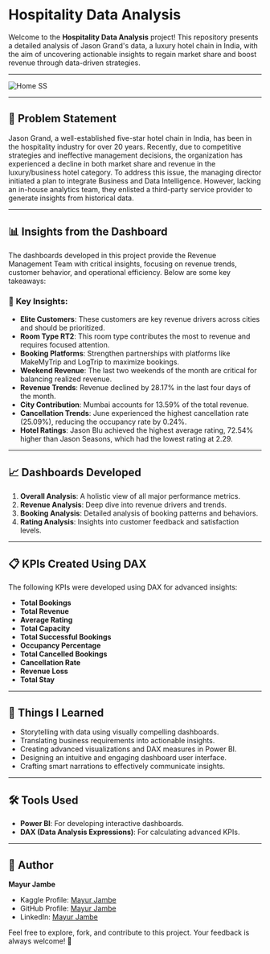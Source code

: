 # Hospitality Data Analysis

Welcome to the **Hospitality Data Analysis** project! This repository presents a detailed analysis of Jason Grand's data, a luxury hotel chain in India, with the aim of uncovering actionable insights to regain market share and boost revenue through data-driven strategies.

---

![Home SS](https://github.com/user-attachments/assets/e30cc8ac-64ec-42b4-b1cd-51ca43638824)

---
## 🌟 **Problem Statement**

Jason Grand, a well-established five-star hotel chain in India, has been in the hospitality industry for over 20 years. Recently, due to competitive strategies and ineffective management decisions, the organization has experienced a decline in both market share and revenue in the luxury/business hotel category. To address this issue, the managing director initiated a plan to integrate Business and Data Intelligence. However, lacking an in-house analytics team, they enlisted a third-party service provider to generate insights from historical data.

---

## 📊 **Insights from the Dashboard**

The dashboards developed in this project provide the Revenue Management Team with critical insights, focusing on revenue trends, customer behavior, and operational efficiency. Below are some key takeaways:

### 🔑 **Key Insights:**

- **Elite Customers**: These customers are key revenue drivers across cities and should be prioritized.
- **Room Type RT2**: This room type contributes the most to revenue and requires focused attention.
- **Booking Platforms**: Strengthen partnerships with platforms like MakeMyTrip and LogTrip to maximize bookings.
- **Weekend Revenue**: The last two weekends of the month are critical for balancing realized revenue.
- **Revenue Trends**: Revenue declined by 28.17% in the last four days of the month.
- **City Contribution**: Mumbai accounts for 13.59% of the total revenue.
- **Cancellation Trends**: June experienced the highest cancellation rate (25.09%), reducing the occupancy rate by 0.24%.
- **Hotel Ratings**: Jason Blu achieved the highest average rating, 72.54% higher than Jason Seasons, which had the lowest rating at 2.29.

---

## 📈 **Dashboards Developed**

1. **Overall Analysis**: A holistic view of all major performance metrics.
2. **Revenue Analysis**: Deep dive into revenue drivers and trends.
3. **Booking Analysis**: Detailed analysis of booking patterns and behaviors.
4. **Rating Analysis**: Insights into customer feedback and satisfaction levels.

---

## 📋 **KPIs Created Using DAX**

The following KPIs were developed using DAX for advanced insights:

- **Total Bookings**
- **Total Revenue**
- **Average Rating**
- **Total Capacity**
- **Total Successful Bookings**
- **Occupancy Percentage**
- **Total Cancelled Bookings**
- **Cancellation Rate**
- **Revenue Loss**
- **Total Stay**

---

## 🚀 **Things I Learned**

- Storytelling with data using visually compelling dashboards.
- Translating business requirements into actionable insights.
- Creating advanced visualizations and DAX measures in Power BI.
- Designing an intuitive and engaging dashboard user interface.
- Crafting smart narrations to effectively communicate insights.

---

## 🛠️ **Tools Used**

- **Power BI**: For developing interactive dashboards.
- **DAX (Data Analysis Expressions)**: For calculating advanced KPIs.

---

## 👤 **Author**

**Mayur Jambe**

- Kaggle Profile: [Mayur Jambe](https://www.kaggle.com/mayurjambe)
- GitHub Profile: [Mayur Jambe](https://github.com/mayur-42)
- LinkedIn: [Mayur Jambe](https://www.linkedin.com/in/mayurjambe42/)

Feel free to explore, fork, and contribute to this project. Your feedback is always welcome! 🌟
